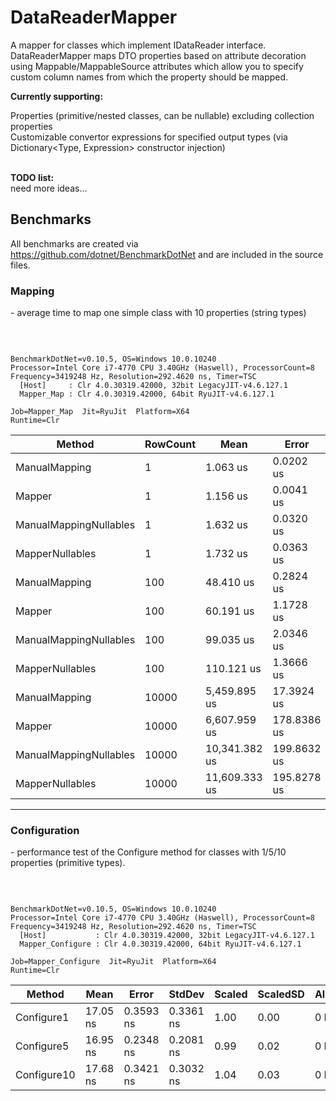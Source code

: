 # DataReaderMapper
A mapper for classes which implement IDataReader interface. DataReaderMapper maps DTO properties based on attribute decoration using Mappable/MappableSource attributes which allow you to specify custom column names from which the property should be mapped.

<b>Currently supporting:</b><br>

Properties (primitive/nested classes, can be nullable) excluding collection properties<br>
Customizable convertor expressions for specified output types (via Dictionary<Type, Expression> constructor injection)<br>
<br>

<b>TODO list:</b><br>
need more ideas...

<h2> Benchmarks </h2>

All benchmarks are created via https://github.com/dotnet/BenchmarkDotNet and are included in the source files.<br>

<h3>Mapping</h3>
<p> - average time to map one simple class with 10 properties (string types)</p>

<br>
<pre><code>
BenchmarkDotNet=v0.10.5, OS=Windows 10.0.10240
Processor=Intel Core i7-4770 CPU 3.40GHz (Haswell), ProcessorCount=8
Frequency=3419248 Hz, Resolution=292.4620 ns, Timer=TSC
  [Host]     : Clr 4.0.30319.42000, 32bit LegacyJIT-v4.6.127.1
  Mapper_Map : Clr 4.0.30319.42000, 64bit RyuJIT-v4.6.127.1
</code></pre>
<pre><code>Job=Mapper_Map  Jit=RyuJit  Platform=X64  
Runtime=Clr  
</code></pre>

<table>
<thead><tr><th>          Method</th><th>RowCount</th><th>   Mean</th><th>Error</th><th>StdDev</th><th> Median</th><th>Scaled</th><th>ScaledSD</th><th>Gen 0</th><th>Allocated</th>
</tr>
</thead><tbody><tr><td>   ManualMapping</td><td> 1</td><td>1.063 us</td><td>0.0202 us</td><td>0.0179 us</td><td>1.056 us</td><td>1.00</td><td>0.00</td><td>0.1940</td><td>912 B</td>
</tr><tr><td>          Mapper</td><td> 1</td><td>1.156 us</td><td>0.0041 us</td><td>0.0039 us</td><td>1.156 us</td><td>1.09</td><td>0.02</td><td>0.1945</td><td>912 B</td>
</tr><tr><td>ManualMappingNullables</td><td> 1</td><td>1.632 us</td><td>0.0320 us</td><td>0.0393 us</td><td>1.619 us</td><td>1.54</td><td>0.04</td><td>0.2018</td><td>912 B</td>
</tr><tr><td> MapperNullables</td><td> 1</td><td>1.732 us</td><td>0.0363 us</td><td>0.0586 us</td><td>1.701 us</td><td>1.63</td><td>0.06</td><td>0.1910</td><td>912 B</td>
</tr><tr><td>   ManualMapping</td><td>100</td><td>48.410 us</td><td>0.2824 us</td><td>0.2503 us</td><td>48.453 us</td><td>1.00</td><td>0.00</td><td>1.7415</td><td>10417 B</td>
</tr><tr><td>          Mapper</td><td>100</td><td>60.191 us</td><td>1.1728 us</td><td>1.1519 us</td><td>60.096 us</td><td>1.24</td><td>0.02</td><td>1.7415</td><td>10417 B</td>
</tr><tr><td>ManualMappingNullables</td><td>100</td><td>99.035 us</td><td>2.0346 us</td><td>3.2271 us</td><td>97.455 us</td><td>2.05</td><td>0.07</td><td>1.2370</td><td>10417 B</td>
</tr><tr><td> MapperNullables</td><td>100</td><td>110.121 us</td><td>1.3666 us</td><td>1.2115 us</td><td>110.050 us</td><td>2.27</td><td>0.03</td><td>1.2370</td><td>10417 B</td>
</tr><tr><td>   ManualMapping</td><td>10000</td><td>5,459.895 us</td><td>17.3924 us</td><td>14.5235 us</td><td>5,459.823 us</td><td>1.00</td><td>0.00</td><td>153.6458</td><td>960915 B</td>
</tr><tr><td>          Mapper</td><td>10000</td><td>6,607.959 us</td><td>178.8386 us</td><td>183.6540 us</td><td>6,588.717 us</td><td>1.21</td><td>0.03</td><td>161.9792</td><td>960915 B</td>
</tr><tr><td>ManualMappingNullables</td><td>10000</td><td>10,341.382 us</td><td>199.8632 us</td><td>177.1735 us</td><td>10,363.080 us</td><td>1.89</td><td>0.03</td><td>128.7500</td><td>961040 B</td>
</tr><tr><td> MapperNullables</td><td>10000</td><td>11,609.333 us</td><td>195.8278 us</td><td>183.1774 us</td><td>11,592.456 us</td><td>2.13</td><td>0.03</td><td>178.4958</td><td>961046 B</td>
</tr></tbody></table>
<hr>

<h3>Configuration</h3>

<p>- performance test of the Configure method for classes with 1/5/10 properties (primitive types).</p>
<br>
<pre><code>
BenchmarkDotNet=v0.10.5, OS=Windows 10.0.10240
Processor=Intel Core i7-4770 CPU 3.40GHz (Haswell), ProcessorCount=8
Frequency=3419248 Hz, Resolution=292.4620 ns, Timer=TSC
  [Host]           : Clr 4.0.30319.42000, 32bit LegacyJIT-v4.6.127.1
  Mapper_Configure : Clr 4.0.30319.42000, 64bit RyuJIT-v4.6.127.1
</code></pre>
<pre><code>Job=Mapper_Configure  Jit=RyuJit  Platform=X64  
Runtime=Clr  
</code></pre>

<table>
<thead><tr><th>Method</th><th>Mean</th><th>Error</th><th>StdDev</th><th>Scaled</th><th>ScaledSD</th><th>Allocated</th>
</tr>
</thead><tbody><tr><td>Configure1</td><td>17.05 ns</td><td>0.3593 ns</td><td>0.3361 ns</td><td>1.00</td><td>0.00</td><td>0 B</td>
</tr><tr><td>Configure5</td><td>16.95 ns</td><td>0.2348 ns</td><td>0.2081 ns</td><td>0.99</td><td>0.02</td><td>0 B</td>
</tr><tr><td>Configure10</td><td>17.68 ns</td><td>0.3421 ns</td><td>0.3032 ns</td><td>1.04</td><td>0.03</td><td>0 B</td>
</tr></tbody></table>
